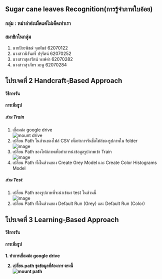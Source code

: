 ## Sugar cane leaves Recognition(การรู้จำภาพใบอ้อย)

### กลุ่ม : หม่าล่าอ่ะเผ็ดแต่ไม่เด็ดเท่าเรา  

### สมาชิกในกลุ่ม 
1. นายปิยะพิชฌ์ จุลพันธ์ 62070122
2. นางสาวนิรันตรี  ปรุรัตน์ 62070252
3. นางสาวสุดารัตน์ หงษ์คำ 62070282
4. นางสาวสุวภัทร มะนู   62070284


## โปรเจคที่ 2 Handcraft-ฺBased Approach
#### วิธีการรัน

#### การเพิ่มรูป 

##### ส่วน Train
1. เชื่อมต่อ google drive <br>
![mount drive](https://user-images.githubusercontent.com/73330190/119257740-ca915780-bbf0-11eb-863b-a00e396579e1.png)
2. เปลี่ยน Path ในส่วนของไฟล์ CSV เพื่อทำการรันชื่อไฟล์ของรูปภาพใน folder <br>
![image](https://user-images.githubusercontent.com/73290184/119261177-755d4200-bc00-11eb-9918-f67b011fdf5c.png)
3. เปลี่ยน Path ของไฟล์ภาพเพื่อทำการนำข้อมูลรูปภาพเข้า Train <br>
![image](https://user-images.githubusercontent.com/73290184/119261278-e3a20480-bc00-11eb-889e-27522955612d.png)
4. เปลี่ยน Path ทั้งในส่วนของ Create Grey Model และ Create Color Histograms Model <br>

##### ส่วน Test
1. เปลี่ยน Path ของรูปภาพที่จะนำเข้ามา test ในส่วนนี้ <br>
![image](https://user-images.githubusercontent.com/73290184/119261385-5ca15c00-bc01-11eb-8ddb-35cec93ea120.png)
2. เปลี่ยน Path ทัั้งในส่วนของ Default Run (Grey) และ Default Run (Color)

## โปรเจคที่ 3  Learning-ฺBased Approach
 <h4> วิธีการรัน <h4>


 <h4> การเพิ่มรูป <h4>
1. ทำการเชื่อมต่อ google drive

2. เปลี่ยน path ชุดข้อมูลที่ต้องการ ตรงนี้ <br>
![mount path](https://user-images.githubusercontent.com/73330190/119257882-82266980-bbf1-11eb-98e1-6453ecc7c675.png)

